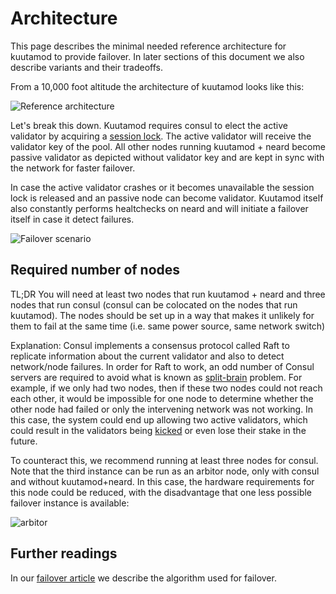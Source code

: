 # Architecture

This page describes the minimal needed reference architecture for kuutamod to provide failover.
In later sections of this document we also describe variants and their tradeoffs.

From a 10,000 foot altitude the architecture of kuutamod looks like this:

![Reference architecture](reference-architecture.png)

Let's break this down. Kuutamod requires consul to elect the active validator by
acquiring a [session
lock](https://www.consul.io/docs/dynamic-app-config/sessions). The active
validator will receive the validator key of the pool. All other nodes running
kuutamod + neard become passive validator as depicted without validator key and
are kept in sync with the network for faster failover.

In case the active validator crashes or it becomes unavailable the session lock
is released and an passive node can become validator. Kuutamod itself also
constantly performs healtchecks on neard and will initiate a failover itself in
case it detect failures.

![Failover scenario](failover.png)

## Required number of nodes

TL;DR You will need at least two nodes that run kuutamod + neard and three nodes
that run consul (consul can be colocated on the nodes that run kuutamod).
The nodes should be set up in a way that makes it unlikely for them to fail at
the same time (i.e. same power source, same network switch)

Explanation: Consul implements a consensus protocol called Raft to replicate
information about the current validator and also to detect network/node
failures. In order for Raft to work, an odd number of Consul servers are
required to avoid what is known as
[split-brain](<https://en.wikipedia.org/wiki/Split-brain_(computing)>) problem.
For example, if we only had two nodes, then if these two nodes could not reach
each other, it would be impossible for one node to determine whether the other
node had failed or only the intervening network was not working. In this case,
the system could end up allowing two active validators, which could result in
the validators being [kicked](https://nomicon.io/BlockchainLayer/EpochManager/Staking) or even lose
their stake in the future.

To counteract this, we recommend running at least three nodes for consul. Note
that the third instance can be run as an arbitor node, only with consul and
without kuutamod+neard. In this case, the hardware requirements for this node
could be reduced, with the disadvantage that one less possible failover instance
is available:

![arbitor](arbitor.png)

## Further readings

In our [failover article](failover-algorithm.md) we describe the algorithm used for failover.
